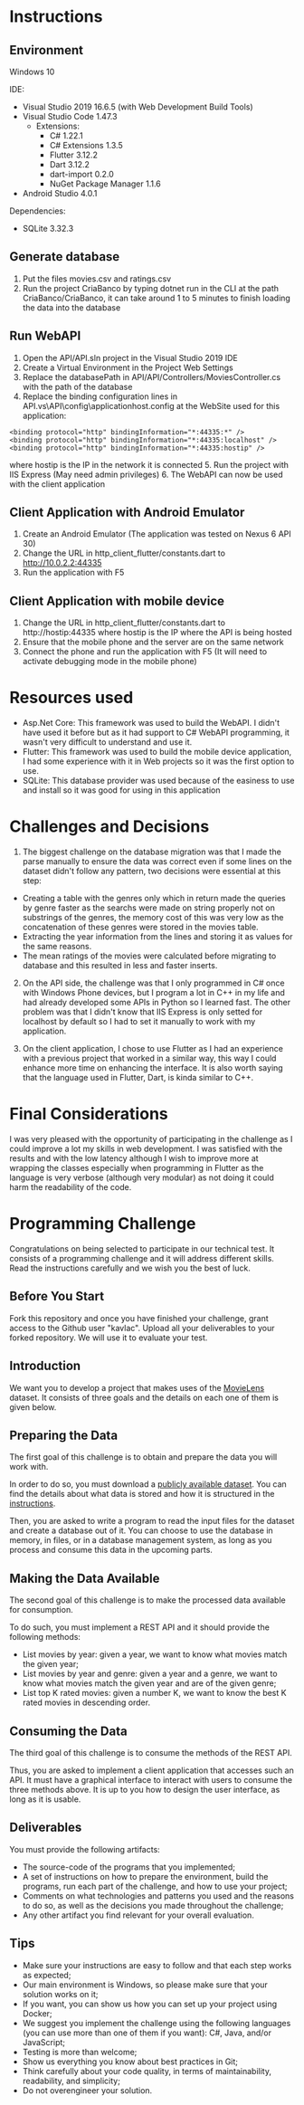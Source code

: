 # Instructions

## Environment

Windows 10

IDE:
- Visual Studio 2019 16.6.5 (with Web Development Build Tools)
- Visual Studio Code 1.47.3
	- Extensions:
		- C# 1.22.1
		- C# Extensions 1.3.5
		- Flutter 3.12.2
		- Dart 3.12.2
		- dart-import 0.2.0
		- NuGet Package Manager 1.1.6
- Android Studio 4.0.1


Dependencies:
- SQLite 3.32.3

## Generate database
1. Put the files movies.csv and ratings.csv
2. Run the project CriaBanco by typing dotnet run in the CLI at the path CriaBanco/CriaBanco, it can take around 1 to 5 minutes to finish loading the data into the database

## Run WebAPI
1. Open the API/API.sln project in the Visual Studio 2019 IDE
2. Create a Virtual Environment in the Project Web Settings
3. Replace the databasePath in API/API/Controllers/MoviesController.cs with the path of the database
4. Replace the binding configuration lines in API\.vs\API\config\applicationhost.config at the WebSite used for this application:
```
<binding protocol="http" bindingInformation="*:44335:*" />
<binding protocol="http" bindingInformation="*:44335:localhost" />
<binding protocol="http" bindingInformation="*:44335:hostip" />
```
where hostip is the IP in the network it is connected
5. Run the project with IIS Express (May need admin privileges)
6. The WebAPI can now be used with the client application

## Client Application with Android Emulator
1. Create an Android Emulator (The application was tested on Nexus 6 API 30)
2. Change the URL in http_client_flutter/constants.dart to http://10.0.2.2:44335
3. Run the application with F5

## Client Application with mobile device
1. Change the URL in http_client_flutter/constants.dart to http://hostip:44335 where hostip is the IP where the API is being hosted
2. Ensure that the mobile phone and the server are on the same network
3. Connect the phone and run the application with F5 (It will need to activate debugging mode in the mobile phone)



# Resources used
- Asp.Net Core: This framework was used to build the WebAPI. I didn't have used it before but as it had support to C# WebAPI programming, it wasn't very difficult to understand and use it.
- Flutter: This framework was used to build the mobile device application, I had some experience with it in Web projects so it was the first option to use.
- SQLite: This database provider was used because of the easiness to use and install so it was good for using in this application


# Challenges and Decisions
1. The biggest challenge on the database migration was that I made the parse manually to ensure the data was correct even if some lines on the dataset didn't follow any pattern, two decisions were essential at this step:
- Creating a table with the genres only which in return made the queries by genre faster as the searchs were made on string properly not on substrings of the genres, the memory cost of this was very low as the concatenation of these genres were stored in the movies table.
- Extracting the year information from the lines and storing it as values for the same reasons.
- The mean ratings of the movies were calculated before migrating to database and this resulted in less and faster inserts.

2. On the API side, the challenge was that I only programmed in C# once with Windows Phone devices, but I program a lot in C++ in my life and had already developed some APIs in Python so I learned fast. The other problem was that I didn't know that IIS Express is only setted for localhost by default so I had to set it manually to work with my application.

3. On the client application, I chose to use Flutter as I had an experience with a previous project that worked in a similar way, this way I could enhance more time on enhancing the interface. It is also worth saying that the language used in Flutter, Dart, is kinda similar to C++.

# Final Considerations
I was very pleased with the opportunity of participating in the challenge as I could improve a lot my skills in web development. I was satisfied with the results and with the low latency although I wish to improve more at wrapping the classes especially when programming in Flutter as the language is very verbose (although very modular) as not doing it could harm the readability of the code.

# Programming Challenge

Congratulations on being selected to participate in our technical test. It consists of a programming challenge and it will address different skills. Read the instructions carefully and we wish you the best of luck.

## Before You Start

Fork this repository and once you have finished your challenge, grant access to the Github user "kavlac". Upload all your deliverables to your forked repository. We will use it to evaluate your test.

## Introduction

We want you to develop a project that makes uses of the [MovieLens](https://grouplens.org/datasets/movielens/) dataset. It consists of three goals and the details on each one of them is given below.

## Preparing the Data

The first goal of this challenge is to obtain and prepare the data you will work with.

In order to do so, you must download a [publicly available dataset](http://files.grouplens.org/datasets/movielens/ml-25m.zip). You can find the details about what data is stored and how it is structured in the [instructions](http://files.grouplens.org/datasets/movielens/ml-25m-README.html).

Then, you are asked to write a program to read the input files for the dataset and create a database out of it. You can choose to use the database in memory, in files, or in a database management system, as long as you process and consume this data in the upcoming parts.

## Making the Data Available

The second goal of this challenge is to make the processed data available for consumption.

To do such, you must implement a REST API and it should provide the following methods:
- List movies by year: given a year, we want to know what movies match the given year;
- List movies by year and genre: given a year and a genre, we want to know what movies match the given year and are of the given genre;
- List top K rated movies: given a number K, we want to know the best K rated movies in descending order.

## Consuming the Data

The third goal of this challenge is to consume the methods of the REST API.

Thus, you are asked to implement a client application that accesses such an API. It must have a graphical interface to interact with users to consume the three methods above. It is up to you how to design the user interface, as long as it is usable.

## Deliverables

You must provide the following artifacts:
- The source-code of the programs that you implemented;
- A set of instructions on how to prepare the environment, build the programs, run each part of the challenge, and how to use your project;
- Comments on what technologies and patterns you used and the reasons to do so, as well as the decisions you made throughout the challenge;
- Any other artifact you find relevant for your overall evaluation.

## Tips

- Make sure your instructions are easy to follow and that each step works as expected;
- Our main environment is Windows, so please make sure that your solution works on it;
- If you want, you can show us how you can set up your project using Docker;
- We suggest you implement the challenge using the following languages (you can use more than one of them if you want): C#, Java, and/or JavaScript;
- Testing is more than welcome;
- Show us everything you know about best practices in Git;
- Think carefully about your code quality, in terms of maintainability, readability, and simplicity;
- Do not overengineer your solution.
